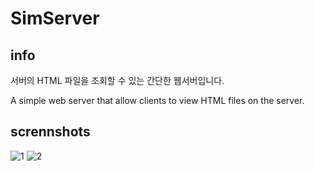 # SimServer

## info

서버의 HTML 파일을 조회할 수 있는 간단한 웹서버입니다.

A simple web server that allow clients to view HTML files on the server.

## scrennshots

![1](https://user-images.githubusercontent.com/75349747/150633645-22a6c220-131e-4591-9987-064857681bb7.PNG)
![2](https://user-images.githubusercontent.com/75349747/150633647-40a4da80-5eaf-4b30-88ad-fdc71dbeb32c.PNG)
